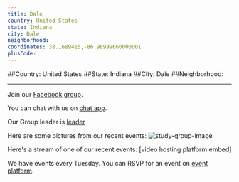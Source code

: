 ```yaml
---
title: Dale
country: United States
state: Indiana
city: Dale
neighborhood: 
coordinates: 38.1689415,-86.98999660000001
plusCode:
---
```


##Country: United States
##State: Indiana
##City: Dale
##Neighborhood: 
*****
Join our [Facebook group](https://www.facebook.com/groups/free.code.camp.dala).

You can chat with us on [chat app]().

Our Group leader is [leader]()

Here are some pictures from our recent events:
![study-group-image]()

Here's a stream of one of our recent events:
[video hosting platform embed]

We have events every Tuesday. You can RSVP for an event on [event platform]().
